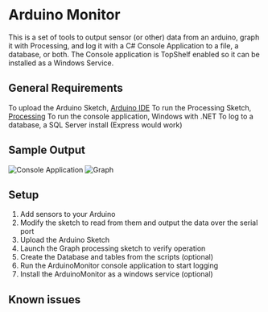 # Arduino Monitor
This is a set of tools to output sensor (or other) data from an arduino, graph it with Processing, and log it with a C# Console Application to a file, a database, or both. The Console application is TopShelf enabled so it can be installed as a Windows Service.

## General Requirements

To upload the Arduino Sketch, [Arduino IDE](http://arduino.cc/en/main/software)
To run the Processing Sketch, [Processing](https://processing.org/download/)
To run the console application, Windows with .NET
To log to a database, a SQL Server install (Express would work)

## Sample Output

![Console Application](https://raw2.github.com/Ehryk/ArduinoMonitor/master/Documentation/SampleOutput.png)
![Graph](https://raw2.github.com/Ehryk/ArduinoMonitor/master/Documentation/SampleGraph.png)

## Setup

1. Add sensors to your Arduino
1. Modify the sketch to read from them and output the data over the serial port
1. Upload the Arduino Sketch
1. Launch the Graph processing sketch to verify operation
1. Create the Database and tables from the scripts (optional)
1. Run the ArduinoMonitor console application to start logging
1. Install the ArduinoMonitor as a windows service (optional)

## Known issues
